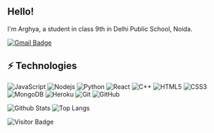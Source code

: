 ## Hello! 

I'm Arghya, a student in class 9th in Delhi Public School, Noida.

[![Gmail Badge](https://img.shields.io/badge/-arghya.shubhshiv.3.14@gmail.com-c14438?style=flat-square&logo=Gmail&logoColor=white&link=mailto:arghya.shubhshiv.3.14@gmail.com)](mailto:arghya.shubhshiv.3.14@gmail.com)

## ⚡ Technologies

![JavaScript](https://img.shields.io/badge/-JavaScript-black?style=flat-square&logo=javascript)
![Nodejs](https://img.shields.io/badge/-Nodejs-black?style=flat-square&logo=Node.js)
![Python](https://img.shields.io/badge/-Python-black?style=flat-square&logo=Python)
![React](https://img.shields.io/badge/-React-black?style=flat-square&logo=react)
![C++](https://img.shields.io/badge/-C++-00599C?style=flat-square&logo=c)
![HTML5](https://img.shields.io/badge/-HTML5-E34F26?style=flat-square&logo=html5&logoColor=white)
![CSS3](https://img.shields.io/badge/-CSS3-1572B6?style=flat-square&logo=css3)
![MongoDB](https://img.shields.io/badge/-MongoDB-black?style=flat-square&logo=mongodb)
![Heroku](https://img.shields.io/badge/-Heroku-430098?style=flat-square&logo=heroku)
![Git](https://img.shields.io/badge/-Git-black?style=flat-square&logo=git)
![GitHub](https://img.shields.io/badge/-GitHub-181717?style=flat-square&logo=github)


![Github Stats](https://github-readme-stats.vercel.app/api?username=ArghyaShubhshiv&count_private=true&show_icons=true&include_all_commits=true)
![Top Langs](https://github-readme-stats.vercel.app/api/top-langs/?username=ArghyaShubhshiv&hide=TeX&layout=compact)

![Visitor Badge](https://visitor-badge.laobi.icu/badge?page_id=ArghyaShubhshiv.ArghyaShubhshiv)

